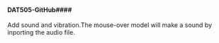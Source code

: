 #### DAT505-GitHub####
Add sound and vibration.The mouse-over model will make a sound by inporting the audio file.
